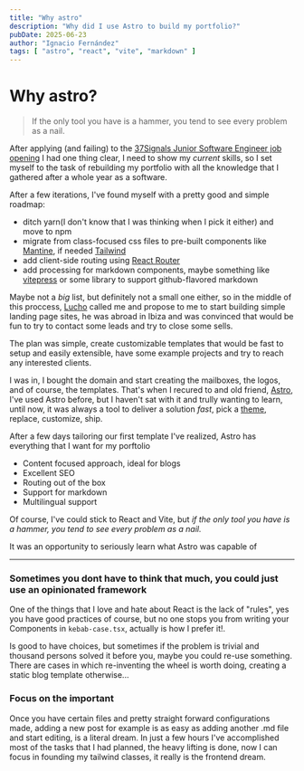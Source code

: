 ```yaml
---
title: "Why astro"
description: "Why did I use Astro to build my portfolio?"
pubDate: 2025-06-23
author: "Ignacio Fernández"
tags: [ "astro", "react", "vite", "markdown" ]
---
```


# Why astro?

> If the only tool you have is a hammer, you tend to see every problem as a nail.


After applying (and failing) to the [37Signals Junior Software Engineer job opening](https://www.linkedin.com/jobs/view/junior-rails-programmer-at-37signals-4203290317/) I had one
thing clear, I need to show my _current_ skills,
so I set myself to the task of rebuilding my portfolio with all the knowledge that I gathered after a whole year as a software.

After a few iterations, I've found myself with a pretty good and simple roadmap:

- ditch yarn(I don't know that I was thinking when I pick it either) and move to npm
- migrate from class-focused css files to pre-built components like [Mantine](https://mantine.dev/), if needed [Tailwind](https://tailwindcss.com/)
- add client-side routing using [React Router](https://reactrouter.com/)
- add processing for markdown components, maybe something like [vitepress](https://vitepress.dev/) or some library to support github-flavored markdown

Maybe not a _big_ list, but definitely not a small one either, so in the middle of this proccess, [Lucho](https://www.linkedin.com/in/victor-luciano-rosa-lasiu-418a5b197/) called
me and propose to me to start building simple landing page sites, he was abroad in Ibiza and was convinced that would be fun to try to contact some leads and try to close some
sells.

The plan was simple, create customizable templates that would be fast to setup and easily extensible, have some example projects and try to reach any interested clients.

I was in, I bought the domain and start creating the mailboxes, the logos, and of course, the templates.
That's when I recured to and old friend, [Astro](https://astro.build/),
I've used Astro before, but I haven't sat with it and trully wanting to learn, until now, it was always a tool to deliver a solution _fast_, pick
a [theme](https://astro.build/themes/), replace, customize, ship.

After a few days tailoring our first template I've realized, Astro has everything that I want for my porftolio

- Content focused approach, ideal for blogs
- Excellent SEO
- Routing out of the box
- Support for markdown
- Multilingual support

Of course, I've could stick to React and Vite, but _if the only tool you have is a hammer, you tend to see every problem as a nail._

It was an opportunity to seriously learn what Astro was capable of

---

### Sometimes you dont have to think that much, you could just use an opinionated framework

One of the things that I love and hate about React is the lack of "rules", yes you have good practices of course, but no one stops you from writing your Components in
`kebab-case.tsx`, actually is how I prefer it!.

Is good to have choices, but sometimes if the problem is trivial and thousand persons solved it before you, maybe you could re-use something. There are cases in which re-inventing
the wheel is worth doing, creating a static blog template otherwise...

### Focus on the important

Once you have certain files and pretty straight forward configurations made, adding a new post for example is as easy as adding another .md file and start editing, is a literal
dream.
In just a few hours I've accomplished most of the tasks that I had planned, the heavy lifting is done, now I can focus in founding my tailwind classes, it really is the frontend
dream.
